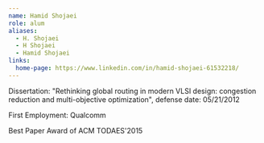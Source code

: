 ```yaml
---
name: Hamid Shojaei
role: alum
aliases:
  - H. Shojaei
  - H Shojaei
  - Hamid Shojaei
links:
  home-page: https://www.linkedin.com/in/hamid-shojaei-61532218/
---
```

Dissertation: "Rethinking global routing in modern VLSI design: congestion reduction and multi-objective optimization", defense date: 05/21/2012

First Employment: Qualcomm

Best Paper Award of ACM TODAES'2015
